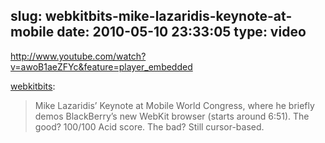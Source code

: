 slug: webkitbits-mike-lazaridis-keynote-at-mobile
date: 2010-05-10 23:33:05
type: video
---

http://www.youtube.com/watch?v=awoB1aeZFYc&feature=player_embedded

[webkitbits](http://www.webkitbits.com/post/586983558/backberry-webkit-mike-lazaridis-keynote-at-mobile-world):

 
>  Mike Lazaridis’ Keynote at Mobile World Congress, where he briefly demos BlackBerry’s new WebKit browser (starts around 6:51). The good? 100/100 Acid score. The bad? Still cursor-based.
> 
>  
